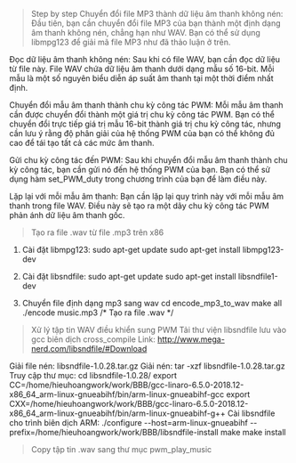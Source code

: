 > Step by step
Chuyển đổi file MP3 thành dữ liệu âm thanh không nén:
    Đầu tiên, bạn cần chuyển đổi file MP3 của bạn thành một định dạng âm thanh không nén, chẳng hạn như WAV. Bạn có thể sử dụng libmpg123 để giải mã file MP3 như đã thảo luận ở trên.

Đọc dữ liệu âm thanh không nén:
    Sau khi có file WAV, bạn cần đọc dữ liệu từ file này. File WAV chứa dữ liệu âm thanh dưới dạng mẫu số 16-bit. Mỗi mẫu là một số nguyên biểu diễn áp suất âm thanh tại một thời điểm nhất định.

Chuyển đổi mẫu âm thanh thành chu kỳ công tác PWM:
    Mỗi mẫu âm thanh cần được chuyển đổi thành một giá trị chu kỳ công tác PWM. Bạn có thể chuyển đổi trực tiếp giá trị mẫu 16-bit thành giá trị chu kỳ công tác, nhưng cần lưu ý rằng độ phân giải của hệ thống PWM của bạn có thể không đủ cao để tái tạo tất cả các mức âm thanh.

Gửi chu kỳ công tác đến PWM:
    Sau khi chuyển đổi mẫu âm thanh thành chu kỳ công tác, bạn cần gửi nó đến hệ thống PWM của bạn. Bạn có thể sử dụng hàm set_PWM_duty trong chương trình của bạn để làm điều này.

Lặp lại với mỗi mẫu âm thanh:
    Bạn cần lặp lại quy trình này với mỗi mẫu âm thanh trong file WAV. Điều này sẽ tạo ra một dãy chu kỳ công tác PWM phản ánh dữ liệu âm thanh gốc.

> Tạo ra file .wav từ file .mp3 trên x86
1. Cài đặt libmpg123:
sudo apt-get update
sudo apt-get install libmpg123-dev

2. Cài đặt libsndfile:
sudo apt-get update
sudo apt-get install libsndfile1-dev

3. Chuyển file định dạng mp3 sang wav
cd encode_mp3_to_wav
make all
./encode music.mp3 /* Tạo ra file .wav */

> Xử lý tập tin WAV điều khiển sung PWM
Tải thư viện libsndfile lưu vào gcc biên dịch cross_compile
Link: http://www.mega-nerd.com/libsndfile/#Download

Giải file nén: libsndfile-1.0.28.tar.gz
Giải nén: tar -xzf libsndfile-1.0.28.tar.gz
Truy cập thư mục: cd libsndfile-1.0.28/
    export CC=/home/hieuhoangwork/work/BBB/gcc-linaro-6.5.0-2018.12-x86_64_arm-linux-gnueabihf/bin/arm-linux-gnueabihf-gcc 
    export CXX=/home/hieuhoangwork/work/BBB/gcc-linaro-6.5.0-2018.12-x86_64_arm-linux-gnueabihf/bin/arm-linux-gnueabihf-g++
Cài libsndfile cho trình biên dịch ARM:
    ./configure --host=arm-linux-gnueabihf --prefix=/home/hieuhoangwork/work/BBB/libsndfile-install
    make
    make install

> Copy tập tin .wav sang thư mục pwm_play_music
